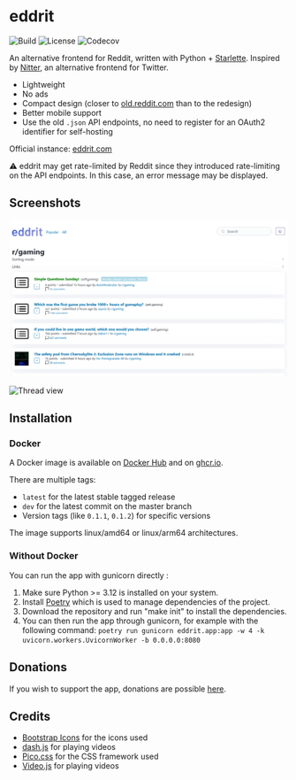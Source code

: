 # eddrit

![Build](https://img.shields.io/github/actions/workflow/status/corenting/eddrit/ci.yml?branch=master) ![License](https://img.shields.io/github/license/corenting/eddrit) ![Codecov](https://img.shields.io/codecov/c/github/corenting/eddrit)

An alternative frontend for Reddit, written with Python + [Starlette](https://www.starlette.io/). Inspired by [Nitter](https://github.com/zedeus/nitter), an alternative frontend for Twitter.

- Lightweight
- No ads
- Compact design (closer to [old.reddit.com](https://old.reddit.com) than to the redesign)
- Better mobile support
- Use the old `.json` API endpoints, no need to register for an OAuth2 identifier for self-hosting

Official instance: [eddrit.com](https://eddrit.com)

⚠️ eddrit may get rate-limited by Reddit since they introduced rate-limiting on the API endpoints. In this case, an error message may be displayed.

## Screenshots

![Subreddit view](https://raw.githubusercontent.com/corenting/eddrit/master/doc/screenshots/subreddit.png)

![Thread view](https://raw.githubusercontent.com/corenting/eddrit/master/doc/screenshots/thread.png)

## Installation

### Docker

A Docker image is available on [Docker Hub](https://hub.docker.com/r/corentingarcia/eddrit) and on [ghcr.io](https://github.com/corenting/eddrit/pkgs/container/eddrit).

There are multiple tags:
- `latest` for the latest stable tagged release
- `dev` for the latest commit on the master branch
- Version tags (like `0.1.1`, `0.1.2`) for specific versions

The image supports linux/amd64 or linux/arm64 architectures.

### Without Docker

You can run the app with gunicorn directly :
1. Make sure Python >= 3.12 is installed on your system.
2. Install [Poetry](https://python-poetry.org/) which is used to manage dependencies of the project.
3. Download the repository and run "make init" to install the dependencies.
4. You can then run the app through gunicorn, for example with the following command: `poetry run gunicorn eddrit.app:app -w 4 -k uvicorn.workers.UvicornWorker -b 0.0.0.0:8080`

## Donations

If you wish to support the app, donations are possible [here](https://corenting.fr/donate).

## Credits

- [Bootstrap Icons](https://icons.getbootstrap.com/) for the icons used
- [dash.js](https://github.com/Dash-Industry-Forum/dash.js) for playing videos
- [Pico.css](https://picocss.com/) for the CSS framework used
- [Video.js](https://videojs.com/) for playing videos
